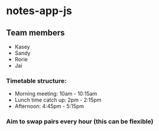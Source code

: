 # notes-app-js


## Team members

- Kasey
- Sandy
- Rorie
- Jai

### Timetable structure:

- Morning meeting: 10am - 10:15am
- Lunch time catch up: 2pm - 2:15pm
- Afternoon: 4:45pm - 5:15pm

### Aim to swap pairs every hour (this can be flexible)

